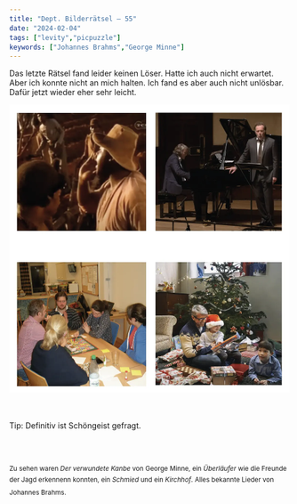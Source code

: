 ```yaml
---
title: "Dept. Bilderrätsel – 55"
date: "2024-02-04"
tags: ["levity","picpuzzle"]
keywords: ["Johannes Brahms","George Minne"]
---
```

Das letzte Rätsel fand leider keinen Löser. Hatte ich auch nicht erwartet. Aber ich konnte nicht an mich halten. Ich fand es aber auch nicht unlösbar. Dafür jetzt wieder eher sehr leicht.
<br/>

<img  src="/assets/img/picpuzzle55.webp" alt="Bilderrätsel55">

<br/>
<br/>
<br/>

Tip: Definitiv ist Schöngeist gefragt.

<br/>
<br/>

<sup>Zu sehen waren  <i>Der verwundete Kanbe</i> von George Minne, ein <i>Überläufer</i> wie die Freunde der Jagd erkennenn konnten, ein <i>Schmied</i>  und ein <i>Kirchhof</i>. Alles bekannte Lieder von Johannes Brahms.
<sup>